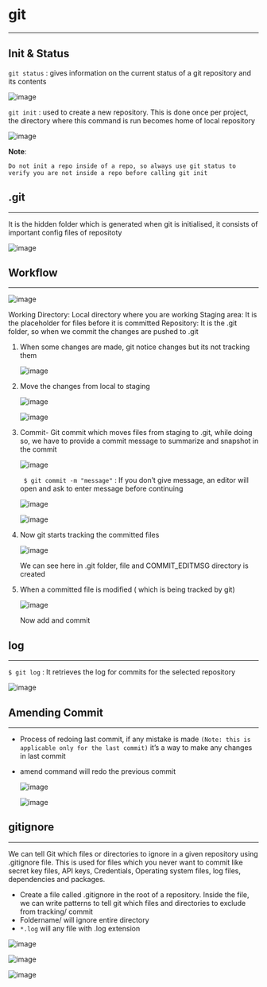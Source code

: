 # git
------------------
## Init & Status

`git status` : gives information on the current status of a git repository and its contents

![image](https://user-images.githubusercontent.com/103237142/176695783-c240d4df-4d5b-4b88-b851-6773cc8743a9.png)

`git init` : used to create a new repository. This is done once per project, the directory where this command is run becomes home of local repository

![image](https://user-images.githubusercontent.com/103237142/176695988-de400e1f-989b-447e-99d1-da0aa37021a0.png)

**Note**: 
```
Do not init a repo inside of a repo, so always use git status to verify you are not inside a repo before calling git init
```

## .git
--------------------------
It is the hidden folder which is generated when git is initialised, it consists of important config files of repositoty

![image](https://user-images.githubusercontent.com/103237142/176700124-7f102bc0-f73c-4930-ae99-d5616eaaa44c.png)

## Workflow
-------------------

![image](https://user-images.githubusercontent.com/103237142/176700515-285d3ddd-92ab-4a54-98ab-991a50846669.png)

Working Directory: Local directory where you are working
Staging area: It is the placeholder for files before it is committed
Repository: It is the .git folder, so when we commit the changes are pushed to .git

1. When some changes are made, git notice changes but its not tracking them

   ![image](https://user-images.githubusercontent.com/103237142/176701403-5767206f-b8f7-4ee2-8274-5b55d6b91fcd.png)

2. Move the changes from local to staging

   ![image](https://user-images.githubusercontent.com/103237142/176701585-b9bbea17-4388-4f6d-857e-c9f1cc1664f8.png)

   ![image](https://user-images.githubusercontent.com/103237142/176701624-84a782e8-c59d-492e-bdb0-9e471928ac8c.png)

3. Commit- Git commit which moves files from staging to .git, while doing so, we have to provide a commit message to summarize 
           and snapshot in the commit
   
   ![image](https://user-images.githubusercontent.com/103237142/176702026-8f1a0f69-2d9d-49dd-9ba7-2b2c755f3932.png)

   ` $ git commit -m "message"` : If you don’t give message, an editor will open and ask to enter message before continuing
   
   ![image](https://user-images.githubusercontent.com/103237142/176702207-64695f5d-be1d-48b1-bb5a-eb2f0d5c85ae.png)

   ![image](https://user-images.githubusercontent.com/103237142/176702241-8133c5c6-71af-4c01-8c64-2e26c4893fac.png)

4. Now git starts tracking the committed files
  
   ![image](https://user-images.githubusercontent.com/103237142/176702343-a90ac58b-4a9c-4dbc-8bca-30e50991e09f.png)

   We can see here in .git folder, file and COMMIT_EDITMSG directory is created
  
5. When a committed file is modified ( which is being tracked by git)

   ![image](https://user-images.githubusercontent.com/103237142/176702560-48f9f964-74b7-41b1-9a3f-7c3169d07d83.png)

   Now add and commit


## log
------------------
`$ git log` : It retrieves the log for commits for the selected repository

![image](https://user-images.githubusercontent.com/103237142/176703227-8caa509c-20ca-46fa-814e-7c94591404de.png)

## Amending Commit
--------------
- Process of redoing last commit, if any mistake is made `(Note: this is applicable only for the last commit)` 
  it’s a way to make any changes in last commit
- amend command will redo the previous commit

  ![image](https://user-images.githubusercontent.com/103237142/176704302-ec30a89a-4e17-484e-91c6-8186b8856842.png)
  
  ![image](https://user-images.githubusercontent.com/103237142/176704548-69475fc4-787b-47c6-903a-a33e853d77d0.png)


## gitignore
------------------
We can tell Git which files or directories to ignore in a given repository using .gitignore file. This is used for files which 
you never want to commit like secret key files, API keys, Credentials, Operating system files, log files, dependencies and packages.

- Create a file called .gitignore in the root of a repository. Inside the file, we can write patterns to tell git which files and 
  directories to exclude from tracking/ commit
- Foldername/ will ignore entire directory
- `*.log` will any file with .log extension

![image](https://user-images.githubusercontent.com/103237142/176705207-cc8dd6c4-fd29-44b5-b4d9-35e11968b487.png)

![image](https://user-images.githubusercontent.com/103237142/176705228-c96638df-168c-4690-b0aa-e964d62bc360.png)

![image](https://user-images.githubusercontent.com/103237142/176705267-324899c8-d987-408f-81e0-58eb2eeb919b.png)




